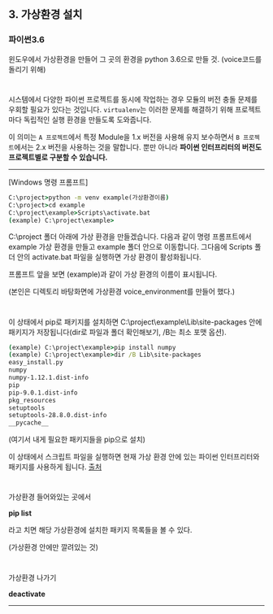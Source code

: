 ## 3. 가상환경 설치

### 파이썬3.6 

윈도우에서 가상환경을 만들어 그 곳의 환경을 python 3.6으로 만들 것. (voice코드를 돌리기 위해)

#

시스템에서 다양한 파이썬 프로젝트를 동시에 작업하는 경우 모듈의 버전 충돌 문제를 우회할 필요가 있다는 것입니다. `virtualenv`는 이러한 문제를 해결하기 위해 프로젝트마다 독립적인 실행 환경을 만들도록 도와줍니다.

이 의미는 `A 프로젝트`에서 특정 Module을 1.x 버전을 사용해 유지 보수하면서 `B 프로젝트`에서는 2.x 버전을 사용하는 것을 말합니다. 뿐만 아니라 **파이썬 인터프리터의 버전도 프로젝트별로 구분할 수 있습니다.**

---

[Windows 명령 프롬프트]

```cmd
C:\project>python -m venv example(가상환경이름)
C:\project>cd example
C:\project\example>Scripts\activate.bat
(example) C:\project\example>
```

C:\project 폴더 아래에 가상 환경을 만들겠습니다. 다음과 같이 명령 프롬프트에서 example 가상 환경을 만들고 example 폴더 안으로 이동합니다. 그다음에 Scripts 폴더 안의 activate.bat 파일을 실행하면 가상 환경이 활성화됩니다.

프롬프트 앞을 보면 (example)과 같이 가상 환경의 이름이 표시됩니다.

(본인은 디렉토리 바탕화면에 가상환경 voice_environment를 만들어 했다.)

#

이 상태에서 pip로 패키지를 설치하면 C:\project\example\Lib\site-packages 안에 패키지가 저장됩니다(dir로 파일과 폴더 확인해보기, /B는 최소 포맷 옵션).

```cmd
(example) C:\project\example>pip install numpy
(example) C:\project\example>dir /B Lib\site-packages
easy_install.py
numpy
numpy-1.12.1.dist-info
pip
pip-9.0.1.dist-info
pkg_resources
setuptools
setuptools-28.8.0.dist-info
__pycache__
```

(여기서 내게 필요한 패키지들을 pip으로 설치)

이 상태에서 스크립트 파일을 실행하면 현재 가상 환경 안에 있는 파이썬 인터프리터와 패키지를 사용하게 됩니다. [출처](https://dojang.io/mod/page/view.php?id=2470)

#

가상환경 들어와있는 곳에서

**pip list**

라고 치면 해당 가상환경에 설치한 패키지 목록들을 볼 수 있다.

(가상환경 안에만 깔려있는 것)

#

가상환경 나가기

**deactivate**

---

